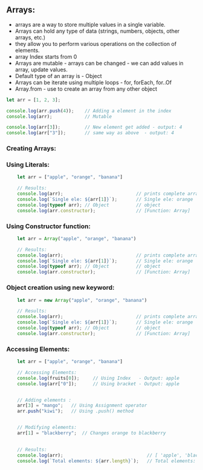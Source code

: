 ## Arrays:
- arrays are a way to store multiple values in a single variable. 
- Arrays can hold any type of data (strings, numbers, objects, other arrays, etc.)
- they allow you to perform various operations on the collection of elements.
- array Index starts from 0 
- Arrays are mutable - arrays can be changed - we can add values in array, update values. 
- Default type of an array is - Object 
- Arrays can be iterate using multiple loops - for, forEach, for..Of
- Array.from - use to create an array from any other object

```js
let arr = [1, 2, 3];

console.log(arr.push(4));    // Adding a element in the index
console.log(arr);            // Mutable

console.log(arr[3]);         // New element get added - output: 4
console.log(arr["3"]);       // same way as above  - output: 4
```


### Creating Arrays: 

### Using Literals: 

```js
    let arr = ["apple", "orange", "banana"]

    // Results: 
    console.log(arr);                           // prints complete array
    console.log(`Single ele: ${arr[1]}`);       // Single ele: orange
    console.log(typeof arr); // Object          // object
    console.log(arr.constructor);               // [Function: Array]
```

### Using Constructor function:

```js    
    let arr = Array("apple", "orange", "banana")

    // Results: 
    console.log(arr);                           // prints complete array
    console.log(`Single ele: ${arr[1]}`);       // Single ele: orange
    console.log(typeof arr); // Object          // object
    console.log(arr.constructor);               // [Function: Array]
```

### Object creation using new keyword:

```js
    let arr = new Array("apple", "orange", "banana")

    // Results: 
    console.log(arr);                           // prints complete array
    console.log(`Single ele: ${arr[1]}`);       // Single ele: orange
    console.log(typeof arr); // Object          // object
    console.log(arr.constructor);               // [Function: Array]
```

###  Accessing Elements:

```js
    let arr = ["apple", "orange", "banana"]

    // Accessing Elements:
    console.log(fruits[0]);     // Using Index   - Output: apple
    console.log(arr["0"]);      // Using bracket - Output: apple


    // Adding elements :
    arr[3] = "mango";   // Using Assignment operator
    arr.push("kiwi");   // Using .push() method


    // Modifying elements:
    arr[1] = "blackberry";  // Changes orange to blackberry

    
    // Results:
    console.log(arr);                               // [ 'apple', 'blackberry', 'banana', 'mango', 'kiwi' ]
    console.log(`Total elements: ${arr.length}`);   // Total elements: 5
```